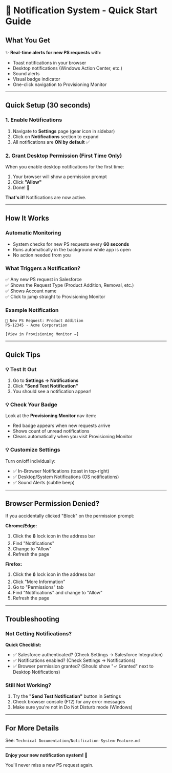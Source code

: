 # 🔔 Notification System - Quick Start Guide

## What You Get

✨ **Real-time alerts for new PS requests** with:
- Toast notifications in your browser
- Desktop notifications (Windows Action Center, etc.)
- Sound alerts
- Visual badge indicator
- One-click navigation to Provisioning Monitor

---

## Quick Setup (30 seconds)

### 1. Enable Notifications

1. Navigate to **Settings** page (gear icon in sidebar)
2. Click on **Notifications** section to expand
3. All notifications are **ON by default** ✅

### 2. Grant Desktop Permission (First Time Only)

When you enable desktop notifications for the first time:

1. Your browser will show a permission prompt
2. Click **"Allow"**
3. Done! 🎉

**That's it!** Notifications are now active.

---

## How It Works

### Automatic Monitoring

- System checks for new PS requests every **60 seconds**
- Runs automatically in the background while app is open
- No action needed from you

### What Triggers a Notification?

✅ Any new PS request in Salesforce  
✅ Shows the Request Type (Product Addition, Removal, etc.)  
✅ Shows Account name  
✅ Click to jump straight to Provisioning Monitor

### Example Notification

```
🔔 New PS Request: Product Addition
PS-12345 - Acme Corporation

[View in Provisioning Monitor →]
```

---

## Quick Tips

### 💡 Test It Out

1. Go to **Settings → Notifications**
2. Click **"Send Test Notification"**
3. You should see a notification appear!

### 💡 Check Your Badge

Look at the **Provisioning Monitor** nav item:
- Red badge appears when new requests arrive
- Shows count of unread notifications
- Clears automatically when you visit Provisioning Monitor

### 💡 Customize Settings

Turn on/off individually:
- ✅ In-Browser Notifications (toast in top-right)
- ✅ Desktop/System Notifications (OS notifications)
- ✅ Sound Alerts (subtle beep)

---

## Browser Permission Denied?

If you accidentally clicked "Block" on the permission prompt:

**Chrome/Edge:**
1. Click the 🔒 lock icon in the address bar
2. Find "Notifications"
3. Change to "Allow"
4. Refresh the page

**Firefox:**
1. Click the 🔒 lock icon in the address bar
2. Click "More Information"
3. Go to "Permissions" tab
4. Find "Notifications" and change to "Allow"
5. Refresh the page

---

## Troubleshooting

### Not Getting Notifications?

**Quick Checklist:**
- ✅ Salesforce authenticated? (Check Settings → Salesforce Integration)
- ✅ Notifications enabled? (Check Settings → Notifications)
- ✅ Browser permission granted? (Should show "✓ Granted" next to Desktop Notifications)

### Still Not Working?

1. Try the **"Send Test Notification"** button in Settings
2. Check browser console (F12) for any error messages
3. Make sure you're not in Do Not Disturb mode (Windows)

---

## For More Details

See: `Technical Documentation/Notification-System-Feature.md`

---

**Enjoy your new notification system! 🎉**

You'll never miss a new PS request again.

